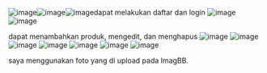 ![image](https://github.com/user-attachments/assets/8e9e58cb-1c50-423e-b1ea-75c2fcd6a469)![image](https://github.com/user-attachments/assets/857a71e1-7ff7-44bc-9c39-ddbf90c33fcc)![image](https://github.com/user-attachments/assets/913a4514-69e2-4f1c-aea9-6b2dce03c3f4)dapat melakukan daftar dan login
![image](https://github.com/user-attachments/assets/64ef9076-389c-4d95-b7e2-3dd841ceb8bd)
![image](https://github.com/user-attachments/assets/8e983a41-7d55-4c16-8e31-7949ec03b3e9)


dapat menambahkan produk, mengedit, dan menghapus
![image](https://github.com/user-attachments/assets/8ec80d40-873d-4639-93bd-7590c14dcc9c)
![image](https://github.com/user-attachments/assets/d7ad3bd4-27a6-41ff-8fd4-7ee8d22b3a12)
![image](https://github.com/user-attachments/assets/95052adc-709d-4391-84a0-59aac866dbd6)
![image](https://github.com/user-attachments/assets/69c69aab-11c6-40f7-99f4-657d6b7b235c)
![image](https://github.com/user-attachments/assets/eab67b10-8941-45bd-b35f-24c0cd3aad91)
![image](https://github.com/user-attachments/assets/5e64ba38-75b2-4940-abd6-4759f85ae84d)
![image](https://github.com/user-attachments/assets/81b58079-8bcf-4557-afc2-a14e9b1ec96c)



saya menggunakan foto yang di upload pada ImagBB.
